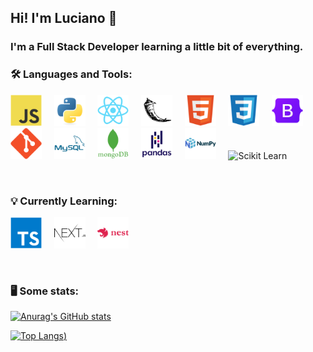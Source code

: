 
## Hi! I'm Luciano 👋

### I'm a Full Stack Developer learning a little bit of everything.


<h3 align="left">🛠️ Languages and Tools:</h3>
<!-- Javascript | Python | React | Flask | HTML | CSS | Bootstrap | GIT | MySQL | MongoDB | Pandas |
NumPy | Scikit-Learn.  -->

<p align="left">

<img src="https://github.com/devicons/devicon/blob/master/icons/javascript/javascript-original.svg" alt="Javascript" width="50" height="50"/>
&nbsp; &nbsp;
<img src="https://github.com/devicons/devicon/blob/master/icons/python/python-original.svg" alt="Python" width="50" height="50"/>
&nbsp; &nbsp;
<img src="https://github.com/devicons/devicon/blob/master/icons/react/react-original.svg" alt="React" width="50" height="50"/>
&nbsp; &nbsp;
<img src="https://github.com/devicons/devicon/blob/master/icons/flask/flask-original.svg" alt="Flask" width="50" height="50"/>
&nbsp; &nbsp;
<img src="https://github.com/devicons/devicon/blob/master/icons/html5/html5-original.svg" alt="HTML" width="50" height="50"/>
&nbsp; &nbsp;
<img src="https://github.com/devicons/devicon/blob/master/icons/css3/css3-original.svg" alt="CSS" width="50" height="50"/>
&nbsp; &nbsp;
<img src="https://github.com/devicons/devicon/blob/master/icons/bootstrap/bootstrap-original.svg" alt="Bootstrap" width="50" height="50"/>
&nbsp; &nbsp;
<img src="https://github.com/devicons/devicon/blob/master/icons/git/git-original.svg" alt="Git" width="50" height="50"/>
&nbsp; &nbsp;
<img src="https://github.com/devicons/devicon/blob/master/icons/mysql/mysql-plain-wordmark.svg" alt="MySQL" width="50" height="50"/>
&nbsp; &nbsp;
<img src="https://github.com/devicons/devicon/blob/master/icons/mongodb/mongodb-plain-wordmark.svg" alt="MongoDB" width="50" height="50"/>
&nbsp; &nbsp;
<img src="https://github.com/devicons/devicon/blob/master/icons/pandas/pandas-original-wordmark.svg" alt="Pandas" width="50" height="50"/>
&nbsp; &nbsp;
<img src="https://github.com/devicons/devicon/blob/master/icons/numpy/numpy-original-wordmark.svg" alt="NumPy" width="50" height="50"/>
&nbsp; &nbsp;
<img src="https://upload.wikimedia.org/wikipedia/commons/0/05/Scikit_learn_logo_small.svg" alt="Scikit Learn" width="50" height="50"/>



</p>

<br>

<h3 align="left">💡 Currently Learning:</h3>

<p align="left">

<img src="https://github.com/devicons/devicon/blob/master/icons/typescript/typescript-original.svg" alt="Typescript" width="50" height="50"/>
&nbsp; &nbsp;
<img src="https://github.com/devicons/devicon/blob/master/icons/nextjs/nextjs-original-wordmark.svg" alt="NextJS" width="50" height="50"/>
&nbsp; &nbsp;
<img src="https://github.com/devicons/devicon/blob/master/icons/nestjs/nestjs-plain-wordmark.svg" alt="NestJS" width="50" height="50"/>

</p>

<br>

<h3 align="left">🖥️ Some stats:</h3>

[![Anurag's GitHub stats](https://github-readme-stats.vercel.app/api?username=Luciano-C&show_icons=true&theme=dark)](https://github.com/anuraghazra/github-readme-stats)

[![Top Langs](https://github-readme-stats.vercel.app/api/top-langs/?username=Luciano-C&layout=compact&theme=dark))](https://github.com/Luciano-C/github-readme-stats)

